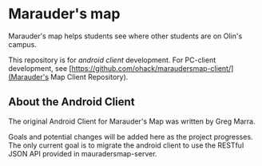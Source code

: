 # Marauder's map

Marauder's map helps students see where other students are on Olin's campus.


This repository is for *android client* development. For PC-client development, see 
[https://github.com/ohack/maraudersmap-client/](Marauder's Map Client Repository).

## About the Android Client

The original Android Client for Marauder's Map was written by Greg Marra. 

Goals and potential changes will be added here as the project progresses. The only current goal is to migrate the android client to use the RESTful JSON API provided in mauradersmap-server.